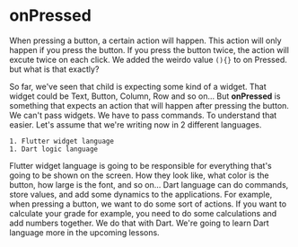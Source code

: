 # **onPressed**



When pressing a button, a certain action will happen. This action will only happen if you press the button. If you press the button twice, the action will excute twice on each click. We added the weirdo value `(){}` to on Pressed. but what is that exactly? 



So far, we've seen that child is expecting some kind of a widget. That widget could be Text, Button, Column, Row and so on… But **onPressed** is something that expects an action that will happen after pressing the button. We can't pass widgets. We have to pass commands. To understand that easier. Let's assume that we're writing now in 2 different languages. 

	1. Flutter widget language 
	1. Dart logic language 



Flutter widget language is going to be responsible for everything that's going to be shown on the screen. How they look like, what color is the button, how large is the font, and so on… Dart language can do commands, store values, and add some dynamics to the applications. For example, when pressing a button, we want to do some sort of actions. If you want to calculate your grade for example, you need to do some calculations and add numbers together. We do that with Dart. We're going to learn Dart language more in the upcoming lessons. 



